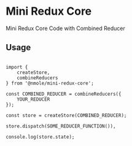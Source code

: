 # Mini Redux Core

Mini Redux Core Code with Combined Reducer

## Usage

```

import {
	createStore,
	combineReducers
} from '@nmole/mini-redux-core';

const COMBINED_REDUCER = combineReducers({
	YOUR_REDUCER
});

const store = createStore(COMBINED_REDUCER);

store.dispatch(SOME_REDUCER_FUNCTION()),

console.log(store.state);

```